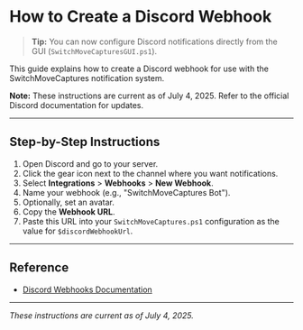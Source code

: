 # How to Create a Discord Webhook

> **Tip:** You can now configure Discord notifications directly from the GUI (`SwitchMoveCapturesGUI.ps1`).

This guide explains how to create a Discord webhook for use with the SwitchMoveCaptures notification system.

**Note:** These instructions are current as of July 4, 2025. Refer to the official Discord documentation for updates.

---

## Step-by-Step Instructions

1. Open Discord and go to your server.
2. Click the gear icon next to the channel where you want notifications.
3. Select **Integrations** > **Webhooks** > **New Webhook**.
4. Name your webhook (e.g., "SwitchMoveCaptures Bot").
5. Optionally, set an avatar.
6. Copy the **Webhook URL**.
7. Paste this URL into your `SwitchMoveCaptures.ps1` configuration as the value for `$discordWebhookUrl`.

---

## Reference
- [Discord Webhooks Documentation](https://support.discord.com/hc/en-us/articles/228383668-Intro-to-Webhooks)

---

*These instructions are current as of July 4, 2025.*
